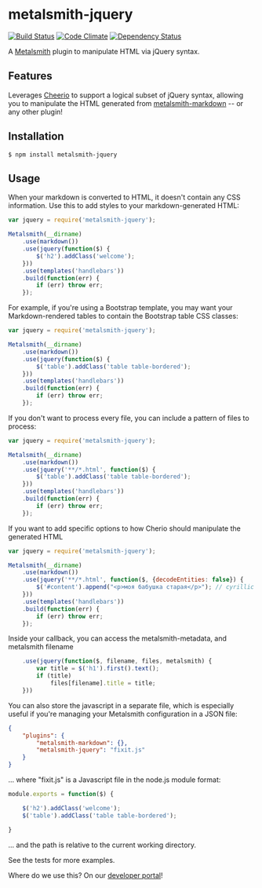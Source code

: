 # metalsmith-jquery

[![Build Status](https://travis-ci.org/manheim/metalsmith-jquery.svg?branch=master)](https://travis-ci.org/manheim/metalsmith-jquery)
[![Code Climate](https://codeclimate.com/github/manheim/metalsmith-jquery/badges/gpa.svg)](https://codeclimate.com/github/manheim/metalsmith-jquery)
[![Dependency Status](https://www.versioneye.com/user/projects/5539230b1d2989f7ee000002/badge.svg?style=flat)](https://www.versioneye.com/user/projects/5539230b1d2989f7ee000002)

A [Metalsmith](https://github.com/segmentio/metalsmith) plugin to manipulate HTML via jQuery syntax.

## Features

Leverages [Cheerio](https://github.com/cheeriojs/cheerio) to support a logical subset of jQuery syntax, allowing you to manipulate the HTML generated from [metalsmith-markdown](https://github.com/segmentio/metalsmith-markdown) -- or any other plugin!


## Installation

    $ npm install metalsmith-jquery

## Usage

When your markdown is converted to HTML, it doesn't contain any CSS information.  Use this to add styles to your markdown-generated HTML:

```js
var jquery = require('metalsmith-jquery');

Metalsmith(__dirname)
    .use(markdown())
    .use(jquery(function($) {
        $('h2').addClass('welcome');
    }))
    .use(templates('handlebars'))
    .build(function(err) {
        if (err) throw err;
    });
```

For example, if you're using a Bootstrap template, you may want your Markdown-rendered tables to contain the Bootstrap table CSS classes:

```js
var jquery = require('metalsmith-jquery');

Metalsmith(__dirname)
    .use(markdown())
    .use(jquery(function($) {
        $('table').addClass('table table-bordered');
    }))
    .use(templates('handlebars'))
    .build(function(err) {
        if (err) throw err;
    });
```

If you don't want to process every file, you can include a pattern of files to process:

```js
var jquery = require('metalsmith-jquery');

Metalsmith(__dirname)
    .use(markdown())
    .use(jquery('**/*.html', function($) {
        $('table').addClass('table table-bordered');
    }))
    .use(templates('handlebars'))
    .build(function(err) {
        if (err) throw err;
    });
```

If you want to add specific options to how Cherio should manipulate the generated HTML

```js
var jquery = require('metalsmith-jquery');

Metalsmith(__dirname)
    .use(markdown())
    .use(jquery('**/*.html', function($, {decodeEntities: false}) {
        $('#content').append("<p>моя бабушка старая</p>"); // cyrillic characters wont be HTML-encoded
    }))
    .use(templates('handlebars'))
    .build(function(err) {
        if (err) throw err;
    });
```

Inside your callback, you can access the metalsmith-metadata, and metalsmith filename

```js
    .use(jquery(function($, filename, files, metalsmith) {
        var title = $('h1').first().text();
        if (title)
            files[filename].title = title;
    }))
```

You can also store the javascript in a separate file, which is especially useful if you're managing your Metalsmith configuration in a JSON file:

```json
{
    "plugins": {
        "metalsmith-markdown": {},
        "metalsmith-jquery": "fixit.js"
    }
}
```
... where "fixit.js" is a Javascript file in the node.js module format:

```js
module.exports = function($) {

    $('h2').addClass('welcome');
    $('table').addClass('table table-bordered');

}
```
... and the path is relative to the current working directory.

See the tests for more examples.

Where do we use this?  On our [developer portal](http://developer.manheim.com)!
